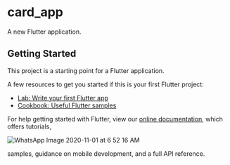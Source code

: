 # card_app

A new Flutter application.

## Getting Started

This project is a starting point for a Flutter application.

A few resources to get you started if this is your first Flutter project:

- [Lab: Write your first Flutter app](https://flutter.dev/docs/get-started/codelab)
- [Cookbook: Useful Flutter samples](https://flutter.dev/docs/cookbook)

For help getting started with Flutter, view our
[online documentation](https://flutter.dev/docs), which offers tutorials,


![WhatsApp Image 2020-11-01 at 6 52 16 AM](https://user-images.githubusercontent.com/73787635/97890154-047f3700-1d4f-11eb-9947-d50d8c04e1a3.jpeg)




samples, guidance on mobile development, and a full API reference.
